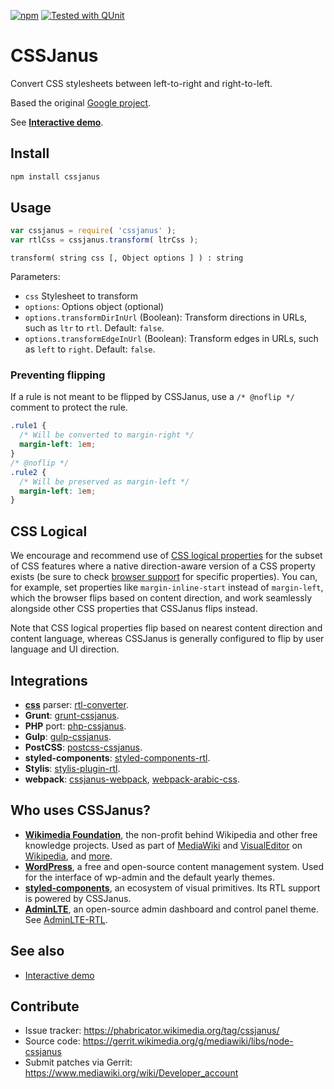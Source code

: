 [![npm](https://img.shields.io/npm/v/cssjanus.svg?style=flat)](https://www.npmjs.com/package/cssjanus)
[![Tested with QUnit](https://img.shields.io/badge/tested_with-qunit-9c3493.svg)](https://qunitjs.com/)

# CSSJanus

Convert CSS stylesheets between left-to-right and right-to-left.

Based the original [Google project](https://code.google.com/p/cssjanus/).

See **[Interactive demo](https://doc.wikimedia.org/cssjanus/master/)**.

## Install

```sh
npm install cssjanus
```

## Usage

```javascript
var cssjanus = require( 'cssjanus' );
var rtlCss = cssjanus.transform( ltrCss );
```

```
transform( string css [, Object options ] ) : string
```

Parameters:

* `css` Stylesheet to transform
* `options`: Options object (optional)
 * `options.transformDirInUrl` (Boolean): Transform directions in URLs, such as `ltr` to `rtl`. Default: `false`.
 * `options.transformEdgeInUrl` (Boolean): Transform edges in URLs, such as `left` to `right`. Default: `false`.

### Preventing flipping

If a rule is not meant to be flipped by CSSJanus, use a `/* @noflip */` comment to protect the rule.

```css
.rule1 {
  /* Will be converted to margin-right */
  margin-left: 1em;
}
/* @noflip */
.rule2 {
  /* Will be preserved as margin-left */
  margin-left: 1em;
}
```

## CSS Logical

We encourage and recommend use of
[CSS logical properties](https://developer.mozilla.org/en-US/docs/Web/CSS/CSS_logical_properties_and_values)
for the subset of CSS features where a native
direction-aware version of a CSS property exists
(be sure to check [browser support](https://caniuse.com/)
for specific properties). You can, for example, set
properties like `margin-inline-start` instead of
`margin-left`, which the browser flips based on content
direction, and work seamlessly alongside other CSS
properties that CSSJanus flips instead.

Note that CSS logical properties flip based on nearest
content direction and content language, whereas CSSJanus
is generally configured to flip by user language and
UI direction.

## Integrations

* **[css](https://www.npmjs.com/package/css)** parser: [rtl-converter](https://github.com/HosseinAlipour/rtl-converter).
* **Grunt**: [grunt-cssjanus](https://gerrit.wikimedia.org/g/mediawiki/tools/grunt-cssjanus).
* **PHP** port: [php-cssjanus](https://gerrit.wikimedia.org/g/mediawiki/libs/php-cssjanus/).
* **Gulp**: [gulp-cssjanus](https://github.com/tomyam1/gulp-cssjanus).
* **PostCSS**: [postcss-cssjanus](https://www.npmjs.com/package/postcss-janus).
* **styled-components**: [styled-components-rtl](https://www.npmjs.com/package/styled-components-rtl).
* **Stylis**: [stylis-plugin-rtl](https://www.npmjs.com/package/stylis-plugin-rtl).
* **webpack**: [cssjanus-webpack](https://www.npmjs.com/package/@mooeypoo/cssjanus-webpack), [webpack-arabic-css](https://www.npmjs.com/package/webpackarabiccssplugin).

## Who uses CSSJanus?

* **[Wikimedia Foundation](https://www.wikimedia.org/)**, the non-profit behind Wikipedia and other free knowledge projects. Used as part of [MediaWiki](https://www.mediawiki.org/wiki/MediaWiki) and [VisualEditor](https://gerrit.wikimedia.org/g/VisualEditor/VisualEditor) on [Wikipedia](https://ar.wikipedia.org/), and [more](https://doc.wikimedia.org/).
* **[WordPress](https://wordpress.org/)**, a free and open-source content management system. Used for the interface of wp-admin and the default yearly themes.
* **[styled-components](https://styled-components.com/)**, an ecosystem of visual primitives. Its RTL support is powered by CSSJanus.
* **[AdminLTE](https://adminlte.io/)**, an open-source admin dashboard and control panel theme. See
[AdminLTE-RTL](https://github.com/mmdsharifi/AdminLTE-RTL).

## See also

* [Interactive demo](https://cssjanus.github.io)

## Contribute

* Issue tracker: <https://phabricator.wikimedia.org/tag/cssjanus/>
* Source code: <https://gerrit.wikimedia.org/g/mediawiki/libs/node-cssjanus>
* Submit patches via Gerrit: <https://www.mediawiki.org/wiki/Developer_account>
